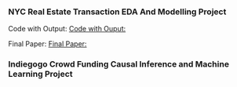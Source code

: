 ### **NYC Real Estate Transaction EDA And Modelling Project**

Code with Output: 
[Code with Ouput:](https://qmcteer.github.io/NYC-Real-Estate-Sales/Data-Project.html)

Final Paper:
[Final Paper:](https://github.com/qmcteer/NYC-Real-Estate-Sales/blob/main/docs/McTeer-Data-Paper-.pdf)

### **Indiegogo Crowd Funding Causal Inference and Machine Learning Project**



